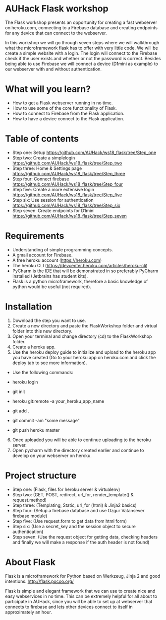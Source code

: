 # AUHack Flask workshop
The Flask workshop presents an opportunity for creating a fast webserver on heroku.com, connecting to a Firebase database and creating endpoints for any device that can connect to the webserver.

In this workshop we will go through seven steps where we will walkthrough what the microframework flask has to offer with very little code. We will be create a simple website with a login. The login will connect to the Firebase check if the user exists and whether or not the password is correct. Besides being able to use Firebase we will connect a device (D1mini as example) to our webserver with and without authentication. 

# What will you learn?
* How to get a Flask webserver running in no time.
* How to use some of the core functionality of Flask.
* How to connect to Firebase from the Flask application.
* How to have a device connect to the Flask application.

# Table of contents
* Step one: Setup https://github.com/AUHack/ws18_flask/tree/Step_one
* Step two: Create a simplelogin https://github.com/AUHack/ws18_flask/tree/Step_two
* Step three: Home & Settings page https://github.com/AUHack/ws18_flask/tree/Step_three
* Step four: Connect firebase https://github.com/AUHack/ws18_flask/tree/Step_four
* Step five: Create a more extensive login https://github.com/AUHack/ws18_flask/tree/Step_five
* Step six: Use session for authentication https://github.com/AUHack/ws18_flask/tree/Step_six
* Step seven: Create endpoints for D1mini https://github.com/AUHack/ws18_flask/tree/Step_seven

# Requirements
* Understanding of simple programming concepts.
* A gmail account for Firebase.
* A free heroku account (https://heroku.com)
* The heroku CLI (https://devcenter.heroku.com/articles/heroku-cli)
* PyCharm is the IDE that will be demonstrated in so preferably PyCharm installed (Jetbrains has student kits).
* Flask is a python microframework, therefore a basic knowledge of python would be useful (not required).

# Installation
1. Download the step you want to use.
2. Create a new directory and paste the FlaskWorkshop folder and virtual folder into this new directory.
3. Open your terminal and change directory (cd) to the FlaskWorkshop folder.
4. Create a heroku app.
5. Use the heroku deploy guide to initialize and upload to the heroku app you have created (Go to your heroku app on heroku.com and click the deploy tab to see more information). 
  * Use the following commands:
  
  * heroku login
  * git init
  * heroku git:remote -a your_heroku_app_name
  * git add .
  * git commit -am "some message"
  * git push heroku master
  
6. Once uploaded you will be able to continue uploading to the heroku server. 
7. Open pycharm with the directory created earlier and continue to develop on your webserver on heroku.  


# Project structure
* Step one: (Flask, files for heroku server & virtualenv)
* Step two: (GET, POST, redirect, url_for, render_template() & request.method) 
* Step three: (Templating, Static, url_for (html) & Jinja2 basics) 
* Step four: (Setup a firebase database and use Ozgur Vatansever firebase module)
* Step five: (Use request.form to get data from html form)
* Step six: (Use a secret_key and the session object to secure authentication)
* Step seven: (Use the request object for getting data, checking headers and finally we will make a response if the auth header is not found)

# About Flask
Flask is a microframework for Python based on Werkzeug, Jinja 2 and good intentions. http://flask.pocoo.org/

Flask is simple and elegant framework that we can use to create nice and easy webservices in no time. This can be extremely helpful for all about to participate in AUHack, since you will be able to set up at webserver that connects to firebase and lets other devices connect to itself in approximately an hour. 
